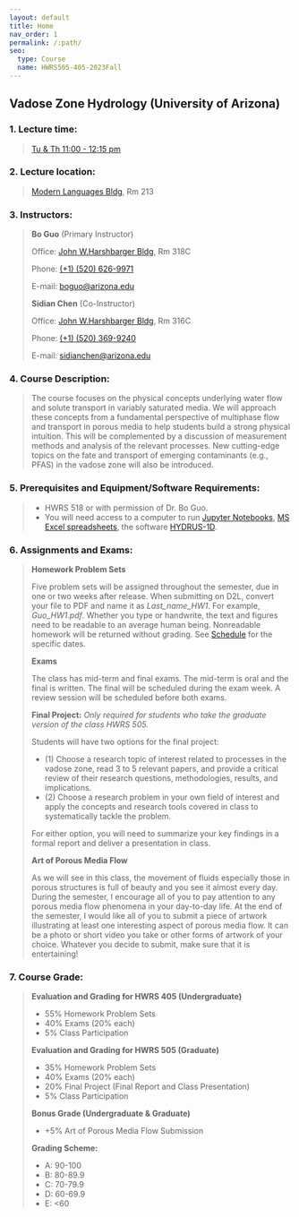 ```yaml
---
layout: default
title: Home
nav_order: 1
permalink: /:path/
seo:
  type: Course
  name: HWRS505-405-2023Fall
---
```


<!--
Notes: 
Missing a page.html & a home.html file in the _layout
-->

<h2>Vadose Zone Hydrology (University of Arizona) </h2>


<h3>1. Lecture time:</h3> 

> [Tu & Th 11:00 - 12:15 pm](assets/calendar/calendar.ics)

<h3>2. Lecture location:</h3>

> [Modern Languages Bldg](https://www.google.com/maps/place/AZPM/@32.2321425,-110.9499052,18.71z/data=!4m6!3m5!1s0x86d671a9fb1d3e09:0x61757677b1166bb8!8m2!3d32.2323371!4d-110.950108!16s%2Fg%2F1tddb8wg?entry=ttu), Rm 213


<h3>3. Instructors:</h3> 

>**Bo Guo** (Primary Instructor)
>
>Office: [John W.Harshbarger Bldg](https://www.google.com/maps/place/John+W.Harshbarger+Bldg,+Tucson,+AZ+85719/data=!4m2!3m1!1s0x86d67106e2b5fe29:0x5acbb11fa472c0af?sa=X&ved=2ahUKEwjJpeTT1euAAxXyJEQIHWBBAPsQ8gF6BAgSEAA&ved=2ahUKEwjJpeTT1euAAxXyJEQIHWBBAPsQ8gF6BAgTEAI), Rm 318C
>
>Phone: <a href="tel:+15206269971">(+1) (520) 626-9971</a>
>
>E-mail:  <a href="mailto:boguo@arizona.edu">boguo@arizona.edu</a>
> 
>**Sidian Chen** (Co-Instructor)
>
>Office: [John W.Harshbarger Bldg](https://www.google.com/maps/place/John+W.Harshbarger+Bldg,+Tucson,+AZ+85719/data=!4m2!3m1!1s0x86d67106e2b5fe29:0x5acbb11fa472c0af?sa=X&ved=2ahUKEwjJpeTT1euAAxXyJEQIHWBBAPsQ8gF6BAgSEAA&ved=2ahUKEwjJpeTT1euAAxXyJEQIHWBBAPsQ8gF6BAgTEAI), Rm 316C
>
>Phone: <a href="tel:+15203699240">(+1) (520) 369-9240</a>
>
>E-mail:  <a href="mailto:sidianchen@arizona.edu">sidianchen@arizona.edu</a>


<h3>4. Course Description:</h3> 

> The course focuses on the physical concepts underlying water flow and solute transport in variably saturated media. We will approach these concepts from a fundamental perspective of multiphase flow and transport in porous media to help students build a strong physical intuition. This will be complemented by a discussion of measurement methods and analysis of the relevant processes. New cutting-edge topics on the fate and transport of emerging contaminants (e.g., PFAS) in the vadose zone will also be introduced.

<h3>5. Prerequisites and Equipment/Software Requirements:</h3> 

> - HWRS 518 or with permission of Dr. Bo Guo.
> - You will need access to a computer to run [Jupyter Notebooks](https://jupyter.org/), [MS Excel spreadsheets](https://www.remote-learning.arizona.edu/install-office-365-your-computer), the software [HYDRUS-1D](https://www.pc-progress.com/en/Default.aspx?Downloads).


<h3>6. Assignments and Exams:</h3>

> **Homework Problem Sets**
> 
> Five problem sets will be assigned throughout the semester, due in one or two weeks after release. When submitting on D2L, convert your file to PDF and name it as *Last_name_HW1*. For example, *Guo_HW1.pdf*. Whether you type or handwrite, the text and figures need to be readable to an average human being. Nonreadable homework will be returned without grading. See [Schedule](https://guoporousmedialab.github.io/HWRS505-405-2023Fall/schedule/) for the specific dates.
> 
> **Exams**
> 
> The class has mid-term and final exams. The mid-term is oral and the final is written. The final will be scheduled during the exam week. A review session will be scheduled before both exams.
> 
> **Final Project:** *Only required for students who take the graduate version of the class HWRS 505.*
> 
> Students will have two options for the final project: 
> - (1) Choose a research topic of interest related to processes in the vadose zone, read 3 to 5 relevant papers, and provide a critical review of their research questions, methodologies, results, and implications.
> - (2) Choose a research problem in your own field of interest and apply the concepts and research tools covered in class to systematically tackle the problem.
> 
> For either option, you will need to summarize your key findings in a formal report and deliver a presentation in class.
> 
> **Art of Porous Media Flow**
> 
> As we will see in this class, the movement of fluids especially those in porous structures is full of beauty and you see it almost every day. During the semester, I encourage all of you to pay attention to any porous media flow phenomena in your day-to-day life. At the end of the semester, I would like all of you to submit a piece of artwork illustrating at least one interesting aspect of porous media flow. It can be a photo or short video you take or other forms of artwork of your choice. Whatever you decide to submit, make sure that it is entertaining!

<h3>7. Course Grade:</h3>

> **Evaluation and Grading for HWRS 405 (Undergraduate)**
> - 55% Homework Problem Sets
> - 40% Exams (20% each)
> - 5% Class Participation
> 
> **Evaluation and Grading for HWRS 505 (Graduate)**
> - 35% Homework Problem Sets
> - 40% Exams (20% each)
> - 20% Final Project (Final Report and Class Presentation)
> - 5% Class Participation
>
> **Bonus Grade (Undergraduate & Graduate)**
> - +5% Art of Porous Media Flow Submission
>   
> **Grading Scheme:**
> - A: 90-100
> - B: 80-89.9
> - C: 70-79.9
> - D: 60-69.9
> - E: <60
